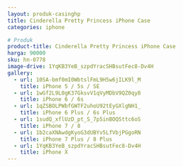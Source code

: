```yaml
---
layout: produk-casinghp
title: Cinderella Pretty Princess iPhone Case
categories: iphone

# Produk
product-title: Cinderella Pretty Princess iPhone Case
harga: 90000
sku: hn-0778
image-drive: 1YqKB3YeB_szpdYracSHBsutFec8-Dv4H
gallery:
  - url: 10SA-bmf0mI0WbtslFmL9H5w6jILK9l_M
    title: iPhone 5 / 5s / SE
  - url: 1wGf2L9L0gK37GksvV1qVyMDbV9QZ0qy8
    title: iPhone 6 / 6s
  - url: 1qZSBOLPWbfGWTF2uhoU92tEyGXlgNH1_
    title: iPhone 6 Plus / 6s Plus
  - url: 1sudQ_xflUzD_pt_S_7p5inBOQSttc6oS
    title: iPhone 7 / 8
  - url: 1b2caXNAwdgKyoG3dUBYv5LfVbjPGgoRN
    title: iPhone 7 Plus / 8 Plus
  - url: 1YqKB3YeB_szpdYracSHBsutFec8-Dv4H
    title: iPhone X
---
```

